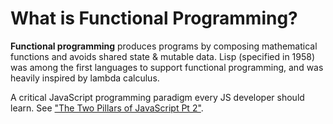 # What is Functional Programming?

**Functional programming** produces programs by composing mathematical functions and avoids shared state & mutable data. Lisp (specified in 1958) was among the first languages to support functional programming, and was heavily inspired by lambda calculus.

A critical JavaScript programming paradigm every JS developer should learn. See ["The Two Pillars of JavaScript Pt 2"](https://medium.com/javascript-scene/the-two-pillars-of-javascript-pt-2-functional-programming-a63aa53a41a4).
